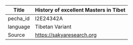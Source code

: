 |Title | History of excellent Masters in Tibet 
| --- | --- 
|pecha_id | I2E24342A
|language | Tibetan Variant
|Source | https://sakyaresearch.org
